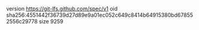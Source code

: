 version https://git-lfs.github.com/spec/v1
oid sha256:4551442f36739d27d89e9a01ec052c649c8414b64915380bd678552556c29778
size 9259
